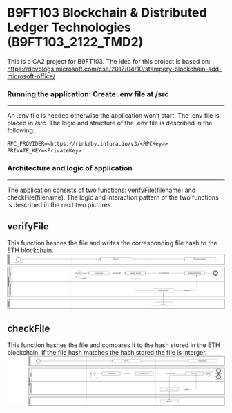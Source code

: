 B9FT103 Blockchain & Distributed Ledger Technologies (B9FT103_2122_TMD2)
===========================================

This is a CA2 project for B9FT103. The idea for this project is based on: https://devblogs.microsoft.com/cse/2017/04/10/stampery-blockchain-add-microsoft-office/

### Running the application: Create .env file at /src
---------------------------
An .env file is needed otherwise the application won’t start. 
The .env file is placed in /src. 
The logic and structure of the .env file is described in the following:

```
RPC_PROVIDER=<https://rinkeby.infura.io/v3/<RPCKey>>
PRIVATE_KEY=<PrivateKey>
```

### Architecture and logic of application
---------------------------
The application consists of two functions: verifyFile(filename) and checkFile(filename).
The logic and interaction pattern of the two functions is described in the next two pictures. 

## verifyFile
This function hashes the file and writes the corresponding file hash to the ETH blockchain.
![verifyFile function](documentation/verifyFile/verifyFile_architecture.drawio.png "verifyFile function")

## checkFile
This function hashes the file and compares it to the hash stored in the ETH blockchain.
If the file hash matches the hash stored the file is interger. 
![checkFile function](documentation/checkFile/checkFile_architecture.png "checkFile function")